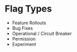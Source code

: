 # Flag Types

- Feature Rollouts
- Bug Fixes
- Operational / Circuit Breaker
- Permission
- Experiment